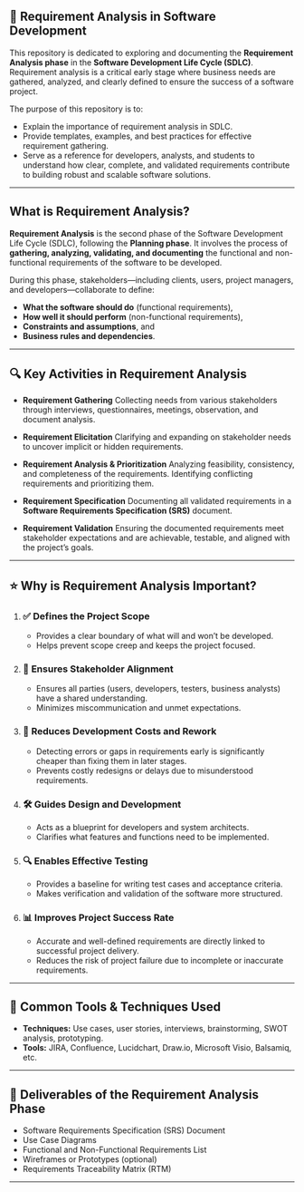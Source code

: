 ## 📘 Requirement Analysis in Software Development

This repository is dedicated to exploring and documenting the **Requirement Analysis phase** in the **Software Development Life Cycle (SDLC)**. Requirement analysis is a critical early stage where business needs are gathered, analyzed, and clearly defined to ensure the success of a software project.

The purpose of this repository is to:

* Explain the importance of requirement analysis in SDLC.
* Provide templates, examples, and best practices for effective requirement gathering.
* Serve as a reference for developers, analysts, and students to understand how clear, complete, and validated requirements contribute to building robust and scalable software solutions.

---
## What is Requirement Analysis?

**Requirement Analysis** is the second phase of the Software Development Life Cycle (SDLC), following the **Planning phase**. It involves the process of **gathering, analyzing, validating, and documenting** the functional and non-functional requirements of the software to be developed.

During this phase, stakeholders—including clients, users, project managers, and developers—collaborate to define:

* **What the software should do** (functional requirements),
* **How well it should perform** (non-functional requirements),
* **Constraints and assumptions**, and
* **Business rules and dependencies**.

---

## 🔍 **Key Activities in Requirement Analysis**

* **Requirement Gathering**
   Collecting needs from various stakeholders through interviews, questionnaires, meetings, observation, and document analysis.

* **Requirement Elicitation**
   Clarifying and expanding on stakeholder needs to uncover implicit or hidden requirements.

* **Requirement Analysis & Prioritization**
   Analyzing feasibility, consistency, and completeness of the requirements. Identifying conflicting requirements and prioritizing them.

* **Requirement Specification**
   Documenting all validated requirements in a **Software Requirements Specification (SRS)** document.

* **Requirement Validation**
   Ensuring the documented requirements meet stakeholder expectations and are achievable, testable, and aligned with the project’s goals.

---

## ⭐ **Why is Requirement Analysis Important?**

1. ### ✅ **Defines the Project Scope**

   * Provides a clear boundary of what will and won’t be developed.
   * Helps prevent scope creep and keeps the project focused.

2. ### 🚀 **Ensures Stakeholder Alignment**

   * Ensures all parties (users, developers, testers, business analysts) have a shared understanding.
   * Minimizes miscommunication and unmet expectations.

3. ### 💸 **Reduces Development Costs and Rework**

   * Detecting errors or gaps in requirements early is significantly cheaper than fixing them in later stages.
   * Prevents costly redesigns or delays due to misunderstood requirements.

4. ### 🛠️ **Guides Design and Development**

   * Acts as a blueprint for developers and system architects.
   * Clarifies what features and functions need to be implemented.

5. ### 🔍 **Enables Effective Testing**

   * Provides a baseline for writing test cases and acceptance criteria.
   * Makes verification and validation of the software more structured.

6. ### 📊 **Improves Project Success Rate**

   * Accurate and well-defined requirements are directly linked to successful project delivery.
   * Reduces the risk of project failure due to incomplete or inaccurate requirements.

---

## 📘 **Common Tools & Techniques Used**

* **Techniques:** Use cases, user stories, interviews, brainstorming, SWOT analysis, prototyping.
* **Tools:** JIRA, Confluence, Lucidchart, Draw\.io, Microsoft Visio, Balsamiq, etc.

---

## 🧾 **Deliverables of the Requirement Analysis Phase**

* Software Requirements Specification (SRS) Document
* Use Case Diagrams
* Functional and Non-Functional Requirements List
* Wireframes or Prototypes (optional)
* Requirements Traceability Matrix (RTM)

---
